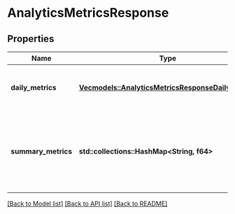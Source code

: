 # AnalyticsMetricsResponse

## Properties
Name | Type | Description | Notes
------------ | ------------- | ------------- | -------------
**daily_metrics** | [**Vec<models::AnalyticsMetricsResponseDailyMetrics>**](AnalyticsMetricsResponse_daily_metrics.md) | Array with the requested daily metric records | [optional] [default to None]
**summary_metrics** | **std::collections::HashMap<String, f64>** | The metric name and value over the requested period for each requested metric | [optional] [default to None]

[[Back to Model list]](../README.md#documentation-for-models) [[Back to API list]](../README.md#documentation-for-api-endpoints) [[Back to README]](../README.md)


